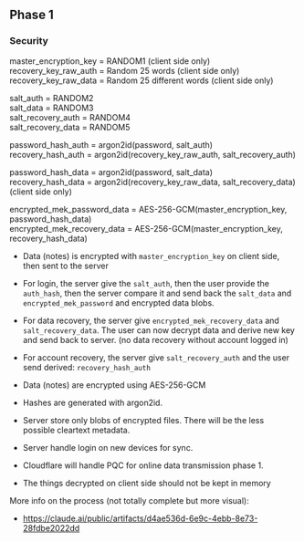 ## Phase 1
### Security
master_encryption_key = RANDOM1 (client side only)  
recovery_key_raw_auth = Random 25 words (client side only)  
recovery_key_raw_data = Random 25 different words (client side only)  

salt_auth = RANDOM2  
salt_data = RANDOM3   
salt_recovery_auth = RANDOM4  
salt_recovery_data = RANDOM5  

password_hash_auth = argon2id(password, salt_auth)  
recovery_hash_auth = argon2id(recovery_key_raw_auth, salt_recovery_auth)  

password_hash_data = argon2id(password, salt_data)  
recovery_hash_data = argon2id(recovery_key_raw_data, salt_recovery_data) (client side only)  

encrypted_mek_password_data = AES-256-GCM(master_encryption_key, password_hash_data)  
encrypted_mek_recovery_data = AES-256-GCM(master_encryption_key, recovery_hash_data)  

- Data (notes) is encrypted with `master_encryption_key` on client side, then sent to the server

- For login, the server give the `salt_auth`, then the user provide the `auth_hash`, then the server compare it and send back the `salt_data` and `encrypted_mek_password` and encrypted data blobs.

- For data recovery, the server give `encrypted_mek_recovery_data` and `salt_recovery_data`. The user can now decrypt data and derive new key and send back to server. (no data recovery without account logged in)
- For account recovery, the server give `salt_recovery_auth` and the user send derived: `recovery_hash_auth`

- Data (notes) are encrypted using AES-256-GCM
- Hashes are generated with argon2id.
- Server store only blobs of encrypted files. There will be the less possible cleartext metadata.
- Server handle login on new devices for sync. 
- Cloudflare will handle PQC for online data transmission phase 1.
- The things decrypted on client side should not be kept in memory

More info on the process (not totally complete but more visual):
- https://claude.ai/public/artifacts/d4ae536d-6e9c-4ebb-8e73-28fdbe2022dd